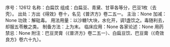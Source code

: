 序号：12612
名称：白扁饮
组成：白扁豆、青黛、甘草各等分，巴豆1枚（去壳）。
出处：方出《得效》卷十，名见《普济方》卷二五一。
主治：None
加减：None
功效：解砒毒。
用法用量：以沙糖1大块，水化开，调1盏饮之。毒随利去，却服五苓散之类。
制备方法：上为末。
临床应用：None
各家论述：None
用药禁忌：None
附注：巴豆灵膏（《普济方》卷二五一）、白扁豆饮、巴豆膏（《奇效良方》卷六十九）。
